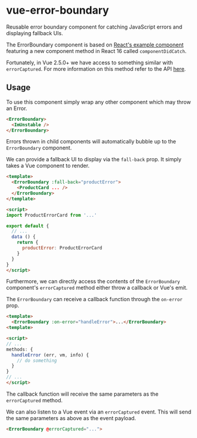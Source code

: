 # vue-error-boundary
Reusable error boundary component for catching JavaScript errors and displaying fallback UIs.

The ErrorBoundary component is based on [React's example component](https://reactjs.org/blog/2017/07/26/error-handling-in-react-16.html) featuring a new component method in React 16 called `componentDidCatch`.

Fortunately, in Vue 2.5.0+ we have access to something similar with `errorCaptured`.  For more information on this method refer to the API [here](https://vuejs.org/v2/api/#errorCaptured).

## Usage

To use this component simply wrap any other component which may throw an Error.

```html
<ErrorBoundary>
  <ImUnstable />
</ErrorBoundary>
```

Errors thrown in child components will automatically bubble up to the `ErrorBoundary` component.

We can provide a fallback UI to display via the `fall-back` prop.  It simply takes a Vue component to render.

```html
<template>
  <ErrorBoundary :fall-back="productError">
    <ProductCard ... />
  </ErrorBoundary>
</template>

<script>
import ProductErrorCard from '...'

export default {
  // ...
  data () {
    return {
      productError: ProductErrorCard
    }
  }
}
</script>
```

Furthermore, we can directly access the contents of the `ErrorBoundary` component's `errorCaptured` method either throw a callback or Vue's emit.

The `ErrorBoundary` can receive a callback function through the `on-error` prop.

```html
<template>
  <ErrorBoundary :on-error="handleError">...</ErrorBoundary>
<template>

<script>
// ...
methods: {
  handleError (err, vm, info) {
    // do something
  }
}
// ...
</script>
```

The callback function will receive the same parameters as the `errorCaptured` method.

We can also listen to a Vue event via an `errorCaptured` event.  This will send the same parameters as above as the event payload.

```html
<ErrorBoundary @errorCaptured="...">
```

